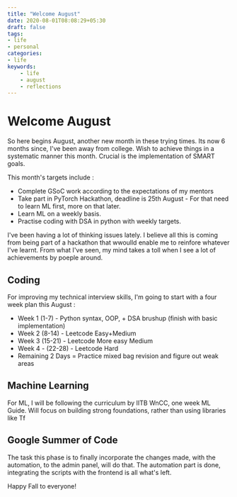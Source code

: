 ```yaml
---
title: "Welcome August"
date: 2020-08-01T08:08:29+05:30
draft: false
tags:
- life
- personal
categories:
- life
keywords:
    - life
    - august
    - reflections
---
```

# Welcome August
So here begins August, another new month in these trying times. Its now 6 months since, I've been away from college. Wish to achieve things in a systematic manner this month. Crucial is the implementation of SMART goals.

This month's targets include : 
- Complete GSoC work according to the expectations of my mentors
- Take part in PyTorch Hackathon, deadline is 25th August - For that need to learn ML first, more on that later.
- Learn ML on a weekly basis.
- Practise coding with DSA in python with weekly targets.


I've been having a lot of thinking issues lately. I believe all this is coming from being part of a hackathon that wwoulld enable me to reinfore whatever I've learnt. From what I've seen, my mind takes a toll when I see a lot of achievements by poeple around.

## Coding
For improving my technical interview skills, I'm going to start with a four week plan this August : 

* Week 1 (1-7) - Python syntax, OOP, + DSA brushup (finish with basic implementation)
* Week 2 (8-14) - Leetcode Easy+Medium
* Week 3 (15-21) - Leetcode More easy Medium
* Week 4 - (22-28) - Leetcode Hard
* Remaining 2 Days = Practice mixed bag revision and figure out weak areas

## Machine Learning
For ML, I will be following the curriculum by IITB WnCC, one week ML Guide. Will focus on building strong foundations, rather than using libraries like Tf

## Google Summer of Code
The task this phase is to finally incorporate the changes made, with the automation, to the admin panel, will do that. The automation part is done, integrating the scripts with the frontend is all what's left.



Happy Fall to everyone!
